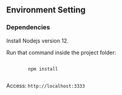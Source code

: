 ## Environment Setting

### Dependencies
<div>
	<p>Install Nodejs version 12.</p>
	<p>Run that command inside the project folder:</p>
	<code>
		npm install
	</code>
	<br/>
	<p>Access: <code>http://localhost:3333</code></p>
</div>
